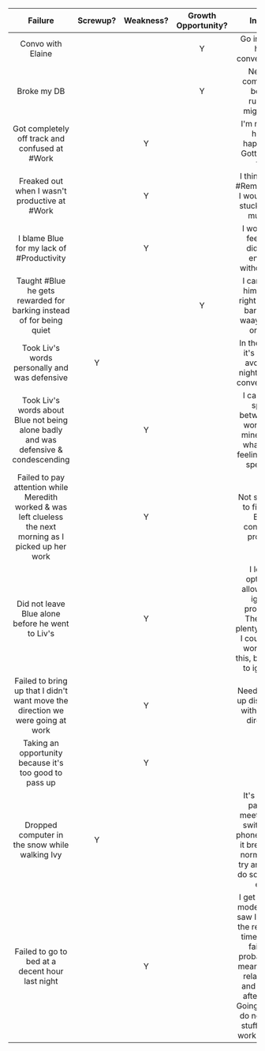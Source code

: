 | Failure		| Screwup?		| Weakness?			| Growth Opportunity? 		| Insight 			|
| :----------: | :----------: | :----------: | :----------: | :----------: |
| Convo with Elaine | | | Y | Go in soft to hard conversations |
| Broke my DB | | | Y| Need to compile JS before running migrations|
| Got completely off track and confused at #Work | | Y | | I'm not sure how it happened. Gotta traige this|
| Freaked out when I wasn't productive at #Work | | Y | | I think this is #RemoteWork. I wouldn't be stuck half as much irl |
| I blame Blue for my lack of #Productivity | | Y | | I would still feel like I didn't do enough without Blue |
| Taught #Blue he gets rewarded for barking instead of for being quiet | | | Y | I can't give him a treat right after he barks, but waay before or after |
| Took Liv's words personally and was defensive | Y | | | In the future, it's best to avoid late night intense conversations |
| Took Liv's words about Blue not being alone badly and was defensive & condescending | | Y | | I can leave space between her words and mine to see what she's feeling before speaking | 
| Failed to pay attention while Meredith worked & was left clueless the next morning as I picked up her work | | Y | | Not sure how to fix this... But a consistent problem | 
| Did not leave Blue alone before he went to Liv's | | Y | | I let my optimism allow me to ignore problems. There are plenty of ways I could have worked on this, but chose to ignore it |
| Failed to bring up that I didn't want move the direction we were going at work | | Y | |  Need to bring up discomfort with project direction |
| Taking an opportunity because it's too good to pass up | | Y | | |
| Dropped computer in the snow while walking Ivy | Y | | | It's best to pause a meeting and switch to a phone (even if it breaks the norms) than try and fail to do something else |
| Failed to go to bed at a decent hour last night | | Y | | I get into this mode where I saw I deserve the relaxation time. That's fair, but probably just means I need relax more and do less after work. Going to try to do non work stuff before work 8-8:30. |